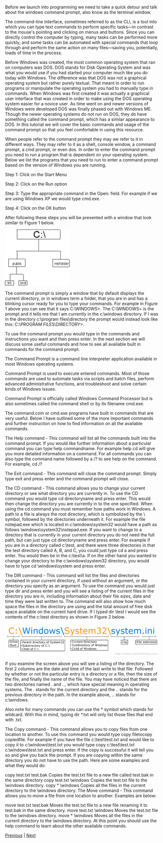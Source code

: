 Before we launch into programming we need to take a quick detour and
talk about the windows command prompt, also know as the terminal window.

The command-line interface, sometimes referred to as the CLI, is a tool into which you can type text commands to perform specific tasks—in contrast to the mouse's pointing and clicking on menus and buttons. Since you can directly control the computer by typing, many tasks can be performed more quickly, and some tasks can be automated with special commands that loop through and perform the same action on many files—saving you, potentially, loads of time in the process.

Before Windows was created, the most common operating system that ran on computers was DOS. DOS stands for Disk Operating System and was what you would use if you had started your computer much like you do today with Windows. The difference was that DOS was not a graphical operating system but rather purely textual. That meant in order to run programs or manipulate the operating system you had to manually type in commands. When Windows was first created it was actually a graphical user interface that was created in order to make using the DOS operating system easier for a novice user. As time went on and newer versions of Windows were developed DOS was finally phased out with Windows ME. Though the newer operating systems do not run on DOS, they do have something called the command prompt, which has a similar appearance to DOS. In this tutorial we will cover the basic commands and usage of the command prompt so that you feel comfortable in using this resource.

When people refer to the command prompt they may we refer to it in different ways. They may refer to it as a shell, console window, a command prompt, a cmd prompt, or even dos. In order to enter the command prompt you need to run a program that is dependent on your operating system. Below we list the programs that you need to run to enter a command prompt based on the version of Windows you are running.
 
Step 1: Click on the Start Menu

Step 2: Click on the Run option

Step 3: Type the appropriate command in the Open: field. For example if we are using Windows XP we would type cmd.exe.

Step 4: Click on the OK button

After following these steps you will be presented with a window that look similar to Figure 1 below.

![alt text](https://github.com/shavez00/instructions/blob/master/Setting-Up-a-Development-Server/direc_tree.gif)


The command prompt is simply a window that by default displays the current directory, or in windows term a folder, that you are in and has a blinking cursor ready for you to type your commands. For example in Figure 1 above you can see that it says C:\WINDOWS>. The C:\WINDOWS> is the prompt and it tells me that I am currently in the c:\windows directory. If I was in the directory c:\program files\directory the prompt would instead look like this: C:\PROGRAM FILES\DIRECTORY>.

To use the command prompt you would type in the commands and instructions you want and then press enter. In the next section we will discuss some useful commands and how to see all available built in commands for the command prompt.

The Command Prompt is a command line interpreter application available in most Windows operating systems.

Command Prompt is used to execute entered commands. Most of those commands are used to automate tasks via scripts and batch files, perform advanced administrative functions, and troubleshoot and solve certain kinds of Windows issues.

Command Prompt is officially called Windows Command Processor but is also sometimes called the command shell or by its filename cmd.exe.

The command.com or cmd.exe programs have built in commands that are very useful. Below I have outlined some of the more important commands and further instruction on how to find information on all the available commands.

The Help command - This command will list all the commands built into the command prompt. If you would like further information about a particular command you can type help commandname. For example help cd will give you more detailed information on a command. For all commands you can also type the command name followed by a /? to see help on the command. For example, cd /?

The Exit command - This command will close the command prompt. Simply type exit and press enter and the command prompt will close.

The CD command - This command allows you to change your current directory or see what directory you are currently in. To use the CD command you would type cd directoryname and press enter. This would then change the directory you are currently in to the one specified. When using the cd command you must remember how paths work in Windows. A path to a file is always the root directory, which is symbolized by the \ symbol, followed by the directories underneath it. For example the file notepad.exe which is located in c:\windows\system32 would have a path as follows \windows\system32\notepad.exe. If you want to change to a directory that is currently in your current directory you do not need the full path, but can just type cd directoryname and press enter. For example if you are in a directory called c:\test, and there were three directories in that the test directory called A, B, and C, you could just type cd a and press enter. You would then be in the c:\test\a. If on the other hand you wanted to change your directory to the c:\windows\system32 directory, you would have to type cd \windows\system and press enter.

The DIR command - This command will list the files and directories contained in your current directory, if used without an argument, or the directory you specify as an argument. To use the command you would just type dir and press enter and you will see a listing of the current files in the directory you are in, including information about their file sizes, date and time they were last written to. The command will also show how much space the files in the directory are using and the total amount of free disk space available on the current hard drive. If I typed dir \test I would see the contents of the c:\test directory as shown in Figure 2 below.

![alt text](https://github.com/shavez00/instructions/blob/master/Setting-Up-a-Development-Server/path.gif)

If you examine the screen above you will see a listing of the directory. The first 2 columns are the date and time of the last write to that file. Followed by whether or not the particular entry is a directory or a file, then the size of the file, and finally the name of the file. You may have noticed that there are two directories named . and .., which have special meaning in operating systems. The . stands for the current directory and the .. stands for the previous directory in the path. In the example above, .. stands for c:\windows.

Also note for many commands you can use the * symbol which stands for wildcard. With this in mind, typing dir *.txt will only list those files that end with .txt.

The Copy command - This command allows you to copy files from one location to another. To use this command you would type
copy filetocopy copiedfile. For example if you have the file c:\test\test.txt and would like to copy it to c:\windows\test.txt you would type
copy c:\test\test.txt c:\windows\test.txt and press enter. If the copy is successful it will tell you so and give you back the prompt. If you are copying within the same directory you do not have to use the path. Here are some examples and what they would do:

copy test.txt test.bak	Copies the test.txt file to a new file called test.bak in the same directory
copy test.txt \windows	Copies the test.txt file to the \windows directory.
copy * \windows	Copies all the files in the current directory to the \windows directory.
The Move command - This command allows you to move a file from one location to another. Examples are below:

move test.txt test.bak	Moves the test.txt file to a new file renaming it to test.bak in the same directory.
move test.txt \windows	Moves the test.txt file to the \windows directory.
move * \windows	Moves all the files in the current directory to the \windows directory.
At this point you should use the help command to learn about the other available commands.

[Previous](https://github.com/shavez00/instructions/blob/master/Setting-Up-a-Development-Server/Intro.md) | [Next](https://github.com/shavez00/instructions/blob/master/Setting-Up-a-Development-Server/Directory%20structure.md)
